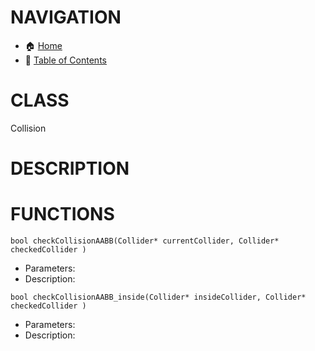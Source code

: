 # NAVIGATION
- 🏠 [Home](../../../readme.md)
- 📖 [Table of Contents](../docs_Chapter_0.00_Welcome/doc_Chapter_0.10_Table_of_Contents.md)


# CLASS
Collision

# DESCRIPTION

# FUNCTIONS
`bool checkCollisionAABB(Collider* currentCollider, Collider* checkedCollider )`
- Parameters:
- Description: 

`bool checkCollisionAABB_inside(Collider* insideCollider, Collider* checkedCollider )`
- Parameters:
- Description: 